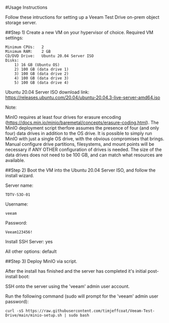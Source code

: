 #Usage Instructions

Follow these intructions for setting up a Veeam Test Drive on-prem object storage server.

##Step 1)	Create a new VM on your hypervisor of choice. Required VM settings:

	Minimum CPUs:	2
	Minimum RAM:	2 GB
	CD/DVD Drive: 	Ubuntu 20.04 Server ISO
	Disks:
		1) 16 GB (Ubuntu OS)
		2) 100 GB (data drive 1)
		3) 100 GB (data drive 2)
		4) 100 GB (data drive 3)
		5) 100 GB (data drive 4)
	
Ubuntu 20.04 Server ISO download link: https://releases.ubuntu.com/20.04/ubuntu-20.04.3-live-server-amd64.iso


Note:

MinIO requires at least four drives for erasure encoding (https://docs.min.io/minio/baremetal/concepts/erasure-coding.html). The MinIO deployment script therfore assumes the presence of four (and only four) data drives in addition to the OS drive. It is possible to simply run MinIO with just a single OS drive, with the obvious compromises that brings. Manual configure drive partitions, filesystems, and mount points will be necessary if ANY OTHER configuration of drives is needed. The size of the data drives does not need to be 100 GB, and can match what resources are available.
	
##Step 2) Boot the VM into the Ubuntu 20.04 Server ISO, and follow the install wizard.

Server name:

	TDTV-S3O-01

Username:

	veeam

Password:

	Veeam123456!

Install SSH Server:
	yes

All other options:	default

##Step 3) Deploy MinIO via script.

After the install has finished and the server has completed it's initial post-install boot:

SSH onto the server using the 'veeam' admin user account.

Run the following command (sudo will prompt for the 'veeam' admin user password):
		
	curl -sS https://raw.githubusercontent.com/timjeffcoat/Veeam-Test-Drive/main/minio-setup.sh | sudo bash
